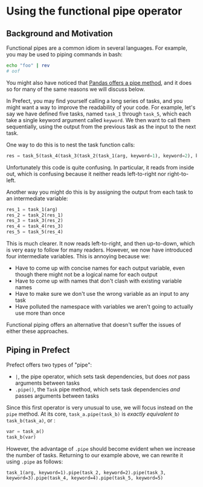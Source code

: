# Using the functional pipe operator

## Background and Motivation
Functional pipes are a common idiom in several languages. 
For example, you may be used to piping commands in bash:
```bash
echo "foo" | rev
# oof
```
You might also have noticed that [Pandas offers a pipe method](https://pandas.pydata.org/docs/reference/api/pandas.DataFrame.pipe.html), and it does so for many of the same reasons we will discuss below.

In Prefect, you may find yourself calling a long series of tasks, and you might want a way to improve the readability of your code.
For example, let's say we have defined five tasks, named `task_1` through `task_5`, which each take a single keyword argument called `keyword`.
We then want to call them sequentially, using the output from the previous task as the input to the next task.

One way to do this is to nest the task function calls:
```python
res = task_5(task_4(task_3(task_2(task_1(arg, keyword=1), keyword=2), keyword=3), keyword=4), keyword=5)
```

Unfortunately this code is quite confusing.
In particular, it reads from inside out, which is confusing because it neither reads left-to-right nor right-to-left. 

Another way you might do this is by assigning the output from each task to an intermediate variable:
```python
res_1 = task_1(arg)
res_2 = task_2(res_1)
res_3 = task_3(res_2)
res_4 = task_4(res_3)
res_5 = task_5(res_4)
```

This is much clearer. 
It now reads left-to-right, and then up-to-down, which is very easy to follow for many readers.
However, we now have introduced four intermediate variables.
This is annoying because we:

* Have to come up with concise names for each output variable, even though there might not be a logical name for each output
* Have to come up with names that don't clash with existing variable names
* Have to make sure we don't use the wrong variable as an input to any task
* Have polluted the namespace with variables we aren't going to actually use more than once

Functional piping offers an alternative that doesn't suffer the issues of either these approaches.

## Piping in Prefect

Prefect offers two types of "pipe":
* `|`, the pipe operator, which sets task dependencies, but does *not* pass arguments between tasks
* `.pipe()`, the `Task` pipe method, which sets task dependencies *and* passes arguments between tasks

Since this first operator is very unusual to use, we will focus instead on the `pipe` method.
At its core, `task_a.pipe(task_b)` is *exactly equivalent to* `task_b(task_a)`, or :
```python
var = task_a()
task_b(var)
```

However, the advantage of `.pipe` should become evident when we increase the number of tasks.
Returning to our example above, we can rewrite it using `.pipe` as follows:

```
task_1(arg, keyword=1).pipe(task_2, keyword=2).pipe(task_3, keyword=3).pipe(task_4, keyword=4).pipe(task_5, keyword=5)
```